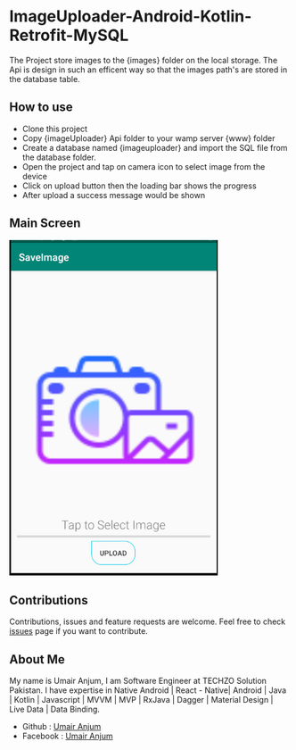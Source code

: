 # ImageUploader-Android-Kotlin-Retrofit-MySQL

The Project store images to the {images} folder on the local storage. The Api is design in such an efficent way so that the images path's are stored in the database table.

## How to use
- Clone this project
- Copy {imageUploader} Api folder to your wamp server {www} folder 
- Create a database named {imageuploader} and import the SQL file from the database folder. 
- Open the project and tap on camera icon to select image from the device
- Click on upload button then the loading bar shows the progress
- After upload a success message would be shown

## Main Screen
![](Capture.PNG)

## Contributions 
Contributions, issues and feature requests are welcome.
Feel free to check [issues](https://github.com/UmairAnjum86/ImageUploader-Android-Kotlin/issues "issues") page if you want to contribute.

## About Me
My name is Umair Anjum, I am Software Engineer at TECHZO Solution Pakistan. I have expertise in Native Android | React - Native| Android | Java | Kotlin | Javascript | MVVM | MVP | RxJava | Dagger | Material Design | Live Data | Data Binding.

- Github : [Umair Anjum ](https://github.com/UmairAnjum86 "Umair Anjum")
- Facebook : [Umair Anjum](facebook.com/umair.anjum.357/ "Umair Anjum")



